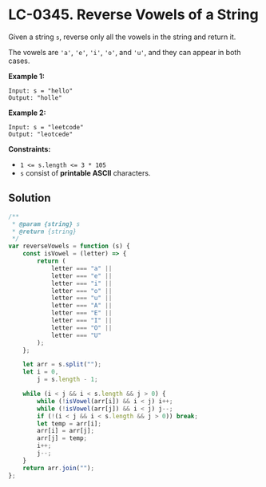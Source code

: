 # LC-0345. Reverse Vowels of a String

Given a string `s`, reverse only all the vowels in the string and return it.

The vowels are `'a'`, `'e'`, `'i'`, `'o'`, and `'u'`, and they can appear in both cases.

**Example 1:**

```
Input: s = "hello"
Output: "holle"
```

**Example 2:**

```
Input: s = "leetcode"
Output: "leotcede"
```

**Constraints:**

-   `1 <= s.length <= 3 * 105`
-   `s` consist of **printable ASCII** characters.

## Solution

```javascript
/**
 * @param {string} s
 * @return {string}
 */
var reverseVowels = function (s) {
    const isVowel = (letter) => {
        return (
            letter === "a" ||
            letter === "e" ||
            letter === "i" ||
            letter === "o" ||
            letter === "u" ||
            letter === "A" ||
            letter === "E" ||
            letter === "I" ||
            letter === "O" ||
            letter === "U"
        );
    };

    let arr = s.split("");
    let i = 0,
        j = s.length - 1;

    while (i < j && i < s.length && j > 0) {
        while (!isVowel(arr[i]) && i < j) i++;
        while (!isVowel(arr[j]) && i < j) j--;
        if (!(i < j && i < s.length && j > 0)) break;
        let temp = arr[i];
        arr[i] = arr[j];
        arr[j] = temp;
        i++;
        j--;
    }
    return arr.join("");
};
```
